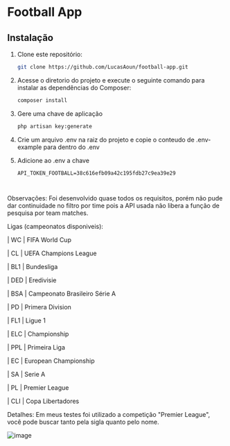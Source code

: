 # Football App

## Instalação

1. Clone este repositório:

   ```bash
   git clone https://github.com/LucasAoun/football-app.git

2. Acesse o diretorio do projeto e execute o seguinte comando para instalar as dependências do Composer:
   ```bash
   composer install
   
3. Gere uma chave de aplicação
   ```bash
   php artisan key:generate

4. Crie um arquivo .env na raiz do projeto e copie o conteudo de .env-example para dentro do .env
   
5. Adicione ao .env a chave
    ```
   API_TOKEN_FOOTBALL=38c616efb09a42c195fdb27c9ea39e29



Observações:
Foi desenvolvido quase todos os requisitos, porém não pude dar continuidade no filtro por time pois a API usada não libera a função de pesquisa por team matches.


Ligas (campeonatos disponiveis):

 | WC | FIFA World Cup
 
 | CL | UEFA Champions League
 
 | BL1 | Bundesliga
 
 | DED | Eredivisie
 
 | BSA | Campeonato Brasileiro Série A

 | PD | Primera Division

 | FL1 | Ligue 1
 
 | ELC | Championship
 
 | PPL | Primeira Liga
 
 | EC | European Championship

 | SA | Serie A

 | PL | Premier League

 | CLI | Copa Libertadores


Detalhes: Em meus testes foi utilizado a competição "Premier League", você pode buscar tanto pela sigla quanto pelo nome.

![image](https://github.com/user-attachments/assets/e1e87f41-ceec-4b82-969e-cc07ef6c61ad)

 
